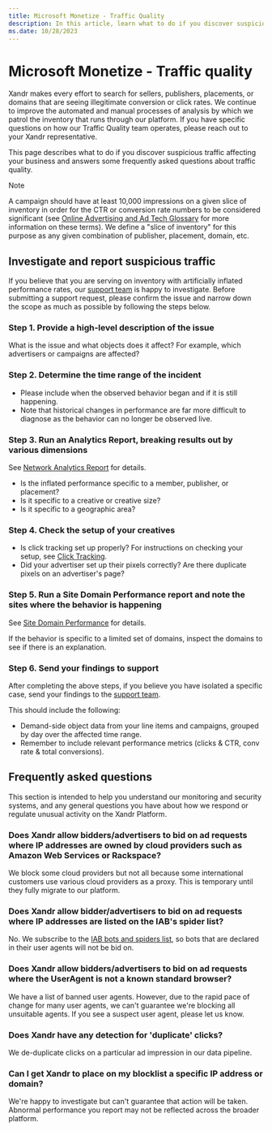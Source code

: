 ```yaml
---
title: Microsoft Monetize - Traffic Quality
description: In this article, learn what to do if you discover suspicious traffic and find answers to some frequently asked questions about traffic quality.
ms.date: 10/28/2023
---
```


# Microsoft Monetize - Traffic quality

Xandr makes every effort to search for sellers, publishers, placements, or domains that are seeing illegitimate conversion or click rates. We continue to improve the automated and manual processes of analysis by which we patrol the inventory that runs through our platform. If you have specific questions on how our Traffic Quality team operates, please reach out to your Xandr representative.

This page describes what to do if you discover suspicious traffic affecting your business and answers some frequently asked questions about traffic quality.

> [!NOTE]
> A campaign should have at least 10,000 impressions on a given slice of inventory in order for the CTR or conversion rate numbers to be considered significant (see [Online Advertising and Ad Tech Glossary](../industry-reference/online-advertising-and-ad-tech-glossary.md) for more information on these terms). We define a "slice of inventory" for this purpose as any given combination of publisher, placement, domain, etc.

## Investigate and report suspicious traffic

If you believe that you are serving on inventory with artificially inflated performance rates, our [support team](https://help.xandr.com/) is happy to investigate. Before submitting a support request, please confirm the issue and narrow down the scope as much as possible by following the steps below.

### Step 1. Provide a high-level description of the issue

What is the issue and what objects does it affect? For example, which advertisers or campaigns are affected?

### Step 2. Determine the time range of the incident

- Please include when the observed behavior began and if it is still happening.
- Note that historical changes in performance are far more difficult to diagnose as the behavior can no longer be observed live.

### Step 3. Run an Analytics Report, breaking results out by various dimensions

See [Network Analytics Report](network-analytics-report.md) for details.

- Is the inflated performance specific to a member, publisher, or placement?
- Is it specific to a creative or creative size?
- Is it specific to a geographic area?

### Step 4. Check the setup of your creatives

- Is click tracking set up properly? For instructions on checking your setup, see [Click Tracking](click-tracking.md).
- Did your advertiser set up their pixels correctly? Are there duplicate pixels on an advertiser's page?

### Step 5. Run a Site Domain Performance report and note the sites where the behavior is happening

See [Site Domain Performance](site-domain-performance.md) for details.

If the behavior is specific to a limited set of domains, inspect the domains to see if there is an explanation.

### Step 6. Send your findings to support

After completing the above steps, if you believe you have isolated a specific case, send your findings to the [support team](https://help.xandr.com/).

This should include the following:

- Demand-side object data from your line items and campaigns, grouped by day over the affected time range.
- Remember to include relevant performance metrics (clicks & CTR, conv rate & total conversions).

## Frequently asked questions

This section is intended to help you understand our monitoring and security systems, and any general questions you have about how we respond or regulate unusual activity on the Xandr Platform.

### Does Xandr allow bidders/advertisers to bid on ad requests where IP addresses are owned by cloud providers such as Amazon Web Services or Rackspace?

We block some cloud providers but not all because some international customers use various cloud providers as a proxy. This is temporary until they fully migrate to our platform.

### Does Xandr allow bidder/advertisers to bid on ad requests where IP addresses are listed on the IAB's spider list?

No. We subscribe to the [IAB bots and spiders list](https://www.iab.com/guidelines/iab-abc-international-spiders-bots-list/), so bots that are declared in their user agents will not be bid on.

### Does Xandr allow bidders/advertisers to bid on ad requests where the UserAgent is not a known standard browser?

We have a list of banned user agents. However, due to the rapid pace of change for many user agents, we can't guarantee we're blocking all unsuitable agents. If you see a suspect user agent, please let us know.

### Does Xandr have any detection for 'duplicate' clicks?

We de-duplicate clicks on a particular ad impression in our data pipeline.

### Can I get Xandr to place on my blocklist a specific IP address or domain?

We're happy to investigate but can't guarantee that action will be taken. Abnormal performance you report may not be reflected across the broader platform.
